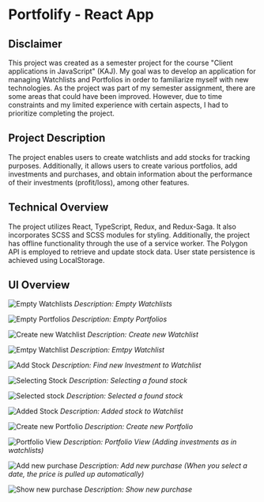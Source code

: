 # Portfolify - React App

## Disclaimer

This project was created as a semester project for the course "Client applications in JavaScript" (KAJ). My goal was to develop an application for managing Watchlists and Portfolios in order to familiarize myself with new technologies. As the project was part of my semester assignment, there are some areas that could have been improved. However, due to time constraints and my limited experience with certain aspects, I had to prioritize completing the project.

## Project Description 

The project enables users to create watchlists and add stocks for tracking purposes. Additionally, it allows users to create various portfolios, add investments and purchases, and obtain information about the performance of their investments (profit/loss), among other features.


## Technical Overview

The project utilizes React, TypeScript, Redux, and Redux-Saga. It also incorporates SCSS and SCSS modules for styling. Additionally, the project has offline functionality through the use of a service worker. The Polygon API is employed to retrieve and update stock data. User state persistence is achieved using LocalStorage.

## UI Overview

[image1]: ./docs/1.png "Empty Watchlists"
[image2]: ./docs/2.png "Empty Portfolios"

![Empty Watchlists](./docs/1.png)
*Description: Empty Watchlists*

![Empty Portfolios](./docs/2.png)
*Description: Empty Portfolios*

![Create new Watchlist](./docs/3.png)
*Description: Create new Watchlist*

![Emtpy Watchlist](./docs/5.png)
*Description: Emtpy Watchlist*

![Add Stock](./docs/6.png)
*Description: Find new Investment to Watchlist*

![Selecting Stock](./docs/7.png)
*Description: Selecting a found stock*

![Selected stock](./docs/8.png)
*Description: Selected a found stock*

![Added Stock](./docs/9.png)
*Description: Added stock to Watchlist*

![Create new Portfolio](./docs/10.png)
*Description: Create new Portfolio*

![Portfolio View](./docs/11.png)
*Description: Portfolio View (Adding investments as in watchlists)*

![Add new purchase](./docs/12.png)
*Description: Add new purchase (When you select a date, the price is pulled up automatically)*

![Show new purchase](./docs/13.png)
*Description: Show new purchase*

